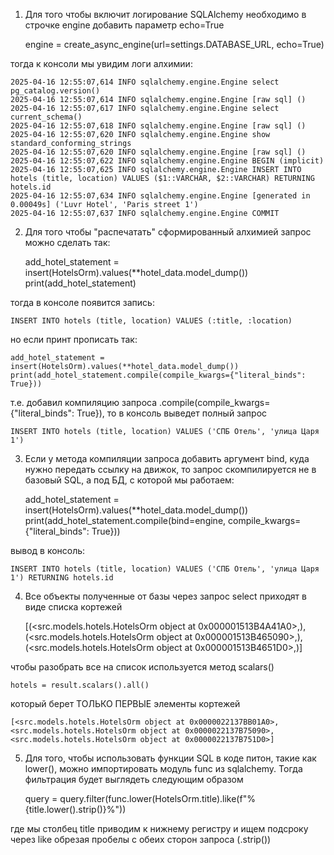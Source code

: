 1. Для того чтобы включит логирование SQLAlchemy необходимо в строчке engine добавить параметр echo=True

    engine = create_async_engine(url=settings.DATABASE_URL, echo=True)

тогда к консоли мы увидим логи алхимии:

    2025-04-16 12:55:07,614 INFO sqlalchemy.engine.Engine select pg_catalog.version()
    2025-04-16 12:55:07,614 INFO sqlalchemy.engine.Engine [raw sql] ()
    2025-04-16 12:55:07,617 INFO sqlalchemy.engine.Engine select current_schema()
    2025-04-16 12:55:07,618 INFO sqlalchemy.engine.Engine [raw sql] ()
    2025-04-16 12:55:07,620 INFO sqlalchemy.engine.Engine show standard_conforming_strings
    2025-04-16 12:55:07,620 INFO sqlalchemy.engine.Engine [raw sql] ()
    2025-04-16 12:55:07,622 INFO sqlalchemy.engine.Engine BEGIN (implicit)
    2025-04-16 12:55:07,625 INFO sqlalchemy.engine.Engine INSERT INTO hotels (title, location) VALUES ($1::VARCHAR, $2::VARCHAR) RETURNING hotels.id
    2025-04-16 12:55:07,634 INFO sqlalchemy.engine.Engine [generated in 0.00049s] ('Luvr Hotel', 'Paris street 1')
    2025-04-16 12:55:07,637 INFO sqlalchemy.engine.Engine COMMIT

2. Для того чтобы "распечатать" сформированный алхимией запрос можно сделать так:

    add_hotel_statement = insert(HotelsOrm).values(**hotel_data.model_dump())
    print(add_hotel_statement)

тогда в консоле появится запись:

    INSERT INTO hotels (title, location) VALUES (:title, :location)

но если принт прописать так:

    add_hotel_statement = insert(HotelsOrm).values(**hotel_data.model_dump())
    print(add_hotel_statement.compile(compile_kwargs={"literal_binds": True}))

т.е. добавил компиляцию запроса .compile(compile_kwargs={"literal_binds": True}), то в консоль выведет полный запрос

    INSERT INTO hotels (title, location) VALUES ('СПБ Отель', 'улица Царя 1')

3. Если у метода компиляции запроса добавить аргумент bind, куда нужно передать ссылку на движок, то запрос скомпилируется не в базовый SQL, а под
БД, с которой мы работаем:

    add_hotel_statement = insert(HotelsOrm).values(**hotel_data.model_dump())
    print(add_hotel_statement.compile(bind=engine, compile_kwargs={"literal_binds": True}))

вывод в консоль:

    INSERT INTO hotels (title, location) VALUES ('СПБ Отель', 'улица Царя 1') RETURNING hotels.id

4. Все объекты полученные от базы через запрос select приходят в виде списка кортежей

    [(<src.models.hotels.HotelsOrm object at 0x000001513B4A41A0>,), (<src.models.hotels.HotelsOrm object at 0x000001513B465090>,), (<src.models.hotels.HotelsOrm object at 0x000001513B4651D0>,)]

чтобы разобрать все на список используется метод scalars()

    hotels = result.scalars().all()

который берет ТОЛЬКО ПЕРВЫЕ элементы кортежей

    [<src.models.hotels.HotelsOrm object at 0x0000022137BB01A0>, <src.models.hotels.HotelsOrm object at 0x0000022137B75090>, <src.models.hotels.HotelsOrm object at 0x0000022137B751D0>]

5. Для того, чтобы использовать функции SQL в коде питон, такие как lower(), можно импортировать модуль func из sqlalchemy.
Тогда фильтрация будет выглядеть следующим образом

    query = query.filter(func.lower(HotelsOrm.title).like(f"%{title.lower().strip()}%"))

где мы столбец title приводим к нижнему регистру и ищем подсроку через like обрезая пробелы с обеих сторон запроса (.strip())